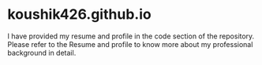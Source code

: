 # koushik426.github.io
I have provided my resume and profile in the code section of the repository. Please refer to the Resume and profile to know more about my professional background in detail.
